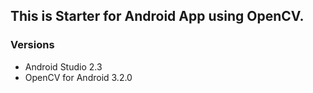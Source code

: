 ## This is Starter for Android App using OpenCV.
### Versions
* Android Studio 2.3
* OpenCV for Android 3.2.0
